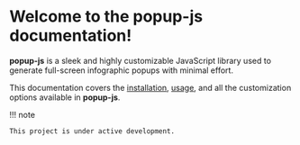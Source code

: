 # Welcome to the popup-js documentation!

**popup-js** is a sleek and highly customizable JavaScript library used to generate 
full-screen infographic popups with minimal effort.

This documentation covers the [installation](usage#installation), [usage](usage#creating-a-popup), and all 
the customization options available in **popup-js**.

!!! note

    This project is under active development.

